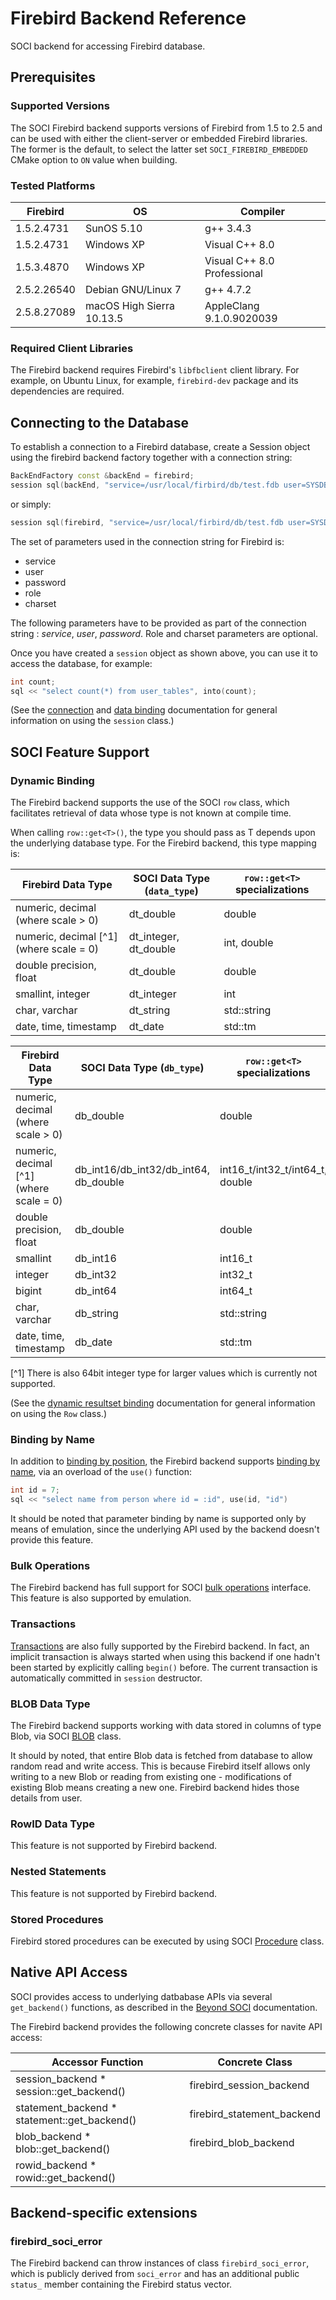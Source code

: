 # Firebird Backend Reference

SOCI backend for accessing Firebird database.

## Prerequisites

### Supported Versions

The SOCI Firebird backend supports versions of Firebird from 1.5 to 2.5 and can be used with
either the client-server or embedded Firebird libraries.
The former is the default, to select the latter set `SOCI_FIREBIRD_EMBEDDED` CMake option to `ON`
value when building.

### Tested Platforms

|Firebird |OS|Compiler|
|--- |--- |--- |
|1.5.2.4731|SunOS 5.10|g++ 3.4.3|
|1.5.2.4731|Windows XP|Visual C++ 8.0|
|1.5.3.4870|Windows XP|Visual C++ 8.0 Professional|
|2.5.2.26540|Debian GNU/Linux 7|g++ 4.7.2|
|2.5.8.27089|macOS High Sierra 10.13.5|AppleClang 9.1.0.9020039|

### Required Client Libraries

The Firebird backend requires Firebird's `libfbclient` client library.
For example, on Ubuntu Linux, for example, `firebird-dev` package and its dependencies are required.

## Connecting to the Database

To establish a connection to a Firebird database, create a Session object using the firebird
backend factory together with a connection string:

```cpp
BackEndFactory const &backEnd = firebird;
session sql(backEnd, "service=/usr/local/firbird/db/test.fdb user=SYSDBA password=masterkey");
```

or simply:

```cpp
session sql(firebird, "service=/usr/local/firbird/db/test.fdb user=SYSDBA password=masterkey");
```

The set of parameters used in the connection string for Firebird is:

* service
* user
* password
* role
* charset

The following parameters have to be provided as part of the connection string : *service*, *user*,
*password*. Role and charset parameters are optional.

Once you have created a `session` object as shown above, you can use it to access the database, for example:

```cpp
int count;
sql << "select count(*) from user_tables", into(count);
```

(See the [connection](../connections.md) and [data binding](../binding.md) documentation
for general information on using the `session` class.)

## SOCI Feature Support

### Dynamic Binding

The Firebird backend supports the use of the SOCI `row` class, which facilitates retrieval of data whose
type is not known at compile time.

When calling `row::get<T>()`, the type you should pass as T depends upon the underlying database type.
For the Firebird backend, this type mapping is:

| Firebird Data Type                      | SOCI Data Type (`data_type`)            | `row::get<T>` specializations     |
| --------------------------------------- | --------------------------------------- | --------------------------------- |
| numeric, decimal (where scale > 0)      | dt_double                               | double                            |
| numeric, decimal [^1] (where scale = 0) | dt_integer, dt_double                   | int, double                       |
| double precision, float                 | dt_double                               | double                            |
| smallint, integer                       | dt_integer                              | int                               |
| char, varchar                           | dt_string                               | std::string                       |
| date, time, timestamp                   | dt_date                                 | std::tm                           |

| Firebird Data Type                      | SOCI Data Type (`db_type`)              | `row::get<T>` specializations     |
| --------------------------------------- | --------------------------------------- | --------------------------------- |
| numeric, decimal (where scale > 0)      | db_double                               | double                            |
| numeric, decimal [^1] (where scale = 0) | db_int16/db_int32/db_int64, db_double   | int16_t/int32_t/int64_t, double   |
| double precision, float                 | db_double                               | double                            |
| smallint                                | db_int16                                | int16_t                           |
| integer                                 | db_int32                                | int32_t                           |
| bigint                                  | db_int64                                | int64_t                           |
| char, varchar                           | db_string                               | std::string                       |
| date, time, timestamp                   | db_date                                 | std::tm                           |

[^1] There is also 64bit integer type for larger values which is
currently not supported.

(See the [dynamic resultset binding](../types.md#dynamic-binding) documentation for general information
on using the `Row` class.)

### Binding by Name

In addition to [binding by position](../binding.md#binding-by-position), the Firebird backend supports
[binding by name](../binding.md#binding-by-name), via an overload of the `use()` function:

```cpp
int id = 7;
sql << "select name from person where id = :id", use(id, "id")
```

It should be noted that parameter binding by name is supported only by means of emulation,
since the underlying API used by the backend doesn't provide this feature.

### Bulk Operations

The Firebird backend has full support for SOCI [bulk operations](../binding.md#bulk-operations) interface.
This feature is also supported by emulation.

### Transactions

[Transactions](../transactions.md) are also fully supported by the Firebird backend.
In fact, an implicit transaction is always started when using this backend if one hadn't been
started by explicitly calling `begin()` before. The current transaction is automatically
committed in `session` destructor.

### BLOB Data Type

The Firebird backend supports working with data stored in columns of type Blob,
via SOCI [BLOB](../lobs.md) class.

It should by noted, that entire Blob data is fetched from database to allow random read and write access.
This is because Firebird itself allows only writing to a new Blob or reading from existing one -
modifications of existing Blob means creating a new one.
Firebird backend hides those details from user.

### RowID Data Type

This feature is not supported by Firebird backend.

### Nested Statements

This feature is not supported by Firebird backend.

### Stored Procedures

Firebird stored procedures can be executed by using SOCI [Procedure](../procedures.md) class.

## Native API Access

SOCI provides access to underlying datbabase APIs via several `get_backend()` functions,
as described in the [Beyond SOCI](../beyond.md) documentation.

The Firebird backend provides the following concrete classes for navite API access:

|Accessor Function|Concrete Class|
|--- |--- |
|session_backend * session::get_backend()|firebird_session_backend|
|statement_backend * statement::get_backend()|firebird_statement_backend|
|blob_backend * blob::get_backend()|firebird_blob_backend|
|rowid_backend * rowid::get_backend()|

## Backend-specific extensions

### firebird_soci_error

The Firebird backend can throw instances of class `firebird_soci_error`, which is publicly derived
from `soci_error` and has an additional public `status_` member containing the Firebird status vector.
